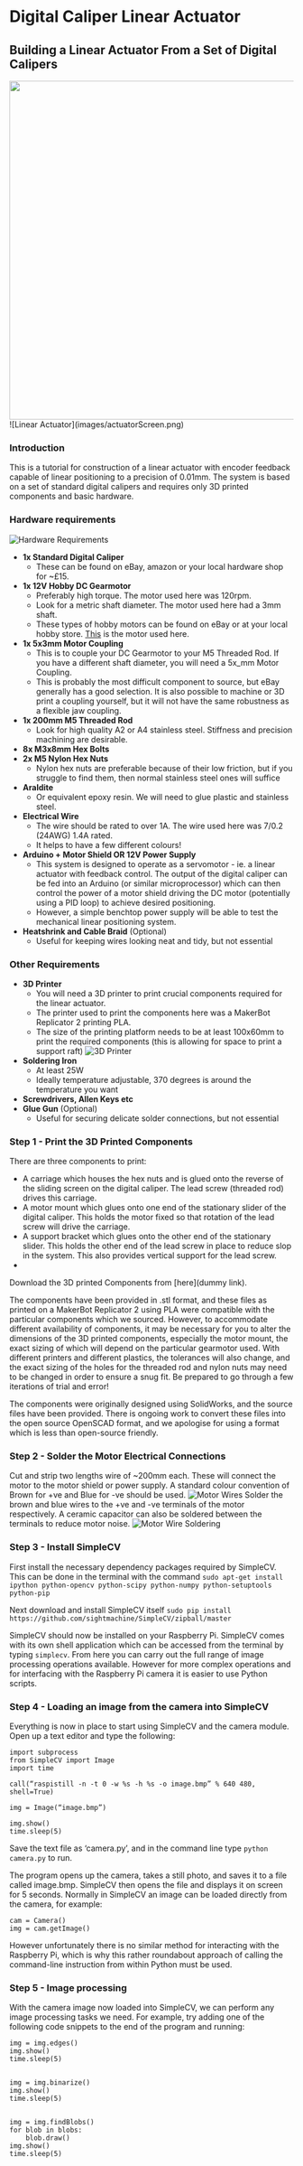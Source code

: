 
# Digital Caliper Linear Actuator

## Building a Linear Actuator From a Set of Digital Calipers
<img src=images/actuatorScreen.png width="600">
![Linear Actuator](images/actuatorScreen.png)

### Introduction
This is a tutorial for construction of a linear actuator with encoder feedback capable of linear positioning to a precision of 0.01mm. The system is based on a set of standard digital calipers and requires only 3D printed components and basic hardware. 

### Hardware requirements
![Hardware Requirements](images/hardwareRequirements.png)
* **1x Standard Digital Caliper**
    * These can be found on eBay, amazon or your local hardware shop for ~£15.
* **1x 12V Hobby DC Gearmotor**
    * Preferably high torque. The motor used here was 120rpm.
    * Look for a metric shaft diameter. The motor used here had a 3mm shaft.
    * These types of hobby motors can be found on eBay or at your local hobby store. [This](http://www.ebay.co.uk/itm/120RPM-12V-0-5A-High-Torque-Mini-Electric-DC-Geared-Motor/290912754915?_trksid=p2047675.c100011.m1850&_trkparms=aid%3D222007%26algo%3DSIC.MBE%26ao%3D1%26asc%3D25292%26meid%3D3328ae8d418844cdbd0718bd1c078b82%26pid%3D100011%26prg%3D10621%26rk%3D4%26rkt%3D10%26sd%3D271576830585) is the motor used here.
* **1x 5x3mm Motor Coupling**
    * This is to couple your DC Gearmotor to your M5 Threaded Rod. If you have a different shaft diameter, you will need a 5x_mm Motor Coupling.
    * This is probably the most difficult component to source, but eBay generally has a good selection. It is also possible to machine or 3D print a coupling yourself, but it will not have the same robustness as a flexible jaw coupling.
* **1x 200mm M5 Threaded Rod**
    * Look for high quality A2 or A4 stainless steel. Stiffness and precision machining are desirable. 
* **8x M3x8mm Hex Bolts**
* **2x M5 Nylon Hex Nuts**
    * Nylon hex nuts are preferable because of their low friction, but if you struggle to find them, then normal stainless steel ones will suffice
* **Araldite**
    * Or equivalent epoxy resin. We will need to glue plastic and stainless steel.
* **Electrical Wire**
    * The wire should be rated to over 1A. The wire used here was 7/0.2 (24AWG) 1.4A rated. 
    * It helps to have a few different colours!
* **Arduino + Motor Shield OR 12V Power Supply**
    * This system is designed to operate as a servomotor - ie. a linear actuator with feedback control. The output of the digital caliper can be fed into an Arduino (or similar microprocessor) which can then control the power of a motor shield driving the DC motor (potentially using a PID loop) to achieve desired positioning.
    * However, a simple benchtop power supply will be able to test the mechanical linear positioning system.
* **Heatshrink and Cable Braid** (Optional)
    * Useful for keeping wires looking neat and tidy, but not essential

### Other Requirements
* **3D Printer**
    * You will need a 3D printer to print crucial components required for the linear actuator. 
    * The printer used to print the components here was a MakerBot Replicator 2 printing PLA. 
    * The size of the printing platform needs to be at least 100x60mm to print the required components (this is allowing for space to print a support raft)
![3D Printer](images/3dPrinter.png)
* **Soldering Iron**
    * At least 25W
    * Ideally temperature adjustable, 370 degrees is around the temperature you want
* **Screwdrivers, Allen Keys etc**
* **Glue Gun** (Optional)
    * Useful for securing delicate solder connections, but not essential

### Step 1 - Print the 3D Printed Components 

There are three components to print:
* A carriage which houses the hex nuts and is glued onto the reverse of the sliding screen on the digital caliper. The lead screw (threaded rod) drives this carriage.
* A motor mount which glues onto one end of the stationary slider of the digital caliper. This holds the motor fixed so that rotation of the lead screw will drive the carriage.
* A support bracket which glues onto the other end of the stationary slider. This holds the other end of the lead screw in place to reduce slop in the system. This also provides vertical support for the lead screw. 
* 
Download the 3D printed Components from [here](dummy link).

The components have been provided in .stl format, and these files as printed on a MakerBot Replicator 2 using PLA were compatible with the particular components which we sourced. However, to accommodate different availability of components, it may be necessary for you to alter the dimensions of the 3D printed components, especially the motor mount, the exact sizing of which will depend on the particular gearmotor used. With different printers and different plastics, the tolerances will also change, and the exact sizing of the holes for the threaded rod and nylon nuts may need to be changed in order to ensure a snug fit. Be prepared to go through a few iterations of trial and error!

The components were originally designed using SolidWorks, and the source files have been provided. There is ongoing work to convert these files into the open source OpenSCAD format, and we apologise for using a format which is less than open-source friendly.

### Step 2 - Solder the Motor Electrical Connections
Cut and strip two lengths wire of ~200mm each. These will connect the motor to the motor shield or power supply. A standard colour convention of Brown for +ve and Blue for -ve should be used. 
![Motor Wires](images/motorWires.png)
Solder the brown and blue wires to the +ve and -ve terminals of the motor respectively. A ceramic capacitor can also be soldered between the terminals to reduce motor noise. 
![Motor Wire Soldering](images/motorSolder.png)


### Step 3 - Install SimpleCV
First install the necessary dependency packages required by SimpleCV. This can be done in the terminal with the command 
`sudo apt-get install ipython python-opencv python-scipy python-numpy python-setuptools python-pip` 

Next download and install SimpleCV itself 
`sudo pip install https://github.com/sightmachine/SimpleCV/zipball/master` 
 
SimpleCV should now be installed on your Raspberry Pi. SimpleCV comes with its own shell application which can be accessed from the terminal by typing `simplecv`. From here you can carry out the full range of image processing operations available. However for more complex operations and for interfacing with the Raspberry Pi camera it is easier to use Python scripts.

### Step 4 - Loading an image from the camera into SimpleCV  
Everything is now in place to start using SimpleCV and the camera module. Open up a text editor and type the following: 
 
    import subprocess
    from SimpleCV import Image
    import time

    call(“raspistill -n -t 0 -w %s -h %s -o image.bmp” % 640 480, shell=True)

    img = Image(“image.bmp”)

    img.show()
    time.sleep(5)

Save the text file as ‘camera.py’, and in the command line type `python camera.py` to run.

The program opens up the camera, takes a still photo, and saves it to a file called image.bmp. SimpleCV then opens the file and displays it on screen for 5 seconds. Normally in SimpleCV an image can be loaded directly from the camera, for example:
 
    cam = Camera()
    img = cam.getImage()
  
However unfortunately there is no similar method for interacting with the Raspberry Pi, which is why this rather roundabout approach of calling the command-line instruction from within Python must be used.

### Step 5 - Image processing  
With the camera image now loaded into SimpleCV, we can perform any image processing tasks we need. For example, try adding one of the following code snippets to the end of the program and running: 
 
    img = img.edges()
    img.show()
    time.sleep(5)


    img = img.binarize()
    img.show()
    time.sleep(5) 


    img = img.findBlobs()
    for blob in blobs:
        blob.draw()  
    img.show()
    time.sleep(5) 



